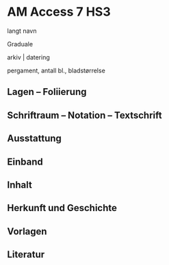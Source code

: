 # AM Access 7 HS3

langt navn
    
Graduale
    
arkiv | datering
    
pergament, antall bl., bladstørrelse
    
## Lagen – Foliierung
    
## Schriftraum – Notation – Textschrift
    
## Ausstattung

## Einband
    
## Inhalt

## Herkunft und Geschichte

## Vorlagen

## Literatur
